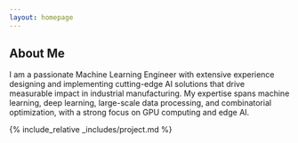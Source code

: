 ```yaml
---
layout: homepage
---
```


## About Me

I am a passionate Machine Learning Engineer with extensive experience designing and implementing cutting-edge AI solutions that drive measurable impact in industrial manufacturing. My expertise spans machine learning, deep learning, large-scale data processing, and combinatorial optimization, with a strong focus on GPU computing and edge AI.


{% include_relative _includes/project.md %}
